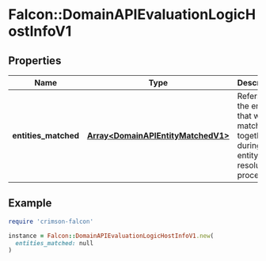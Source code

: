 # Falcon::DomainAPIEvaluationLogicHostInfoV1

## Properties

| Name | Type | Description | Notes |
| ---- | ---- | ----------- | ----- |
| **entities_matched** | [**Array&lt;DomainAPIEntityMatchedV1&gt;**](DomainAPIEntityMatchedV1.md) | Refers to all the entities that were matched together during entity resolution process |  |

## Example

```ruby
require 'crimson-falcon'

instance = Falcon::DomainAPIEvaluationLogicHostInfoV1.new(
  entities_matched: null
)
```

